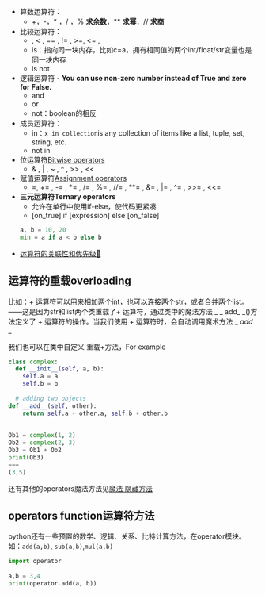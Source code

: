- 算数运算符：
	- +，-，* ，/ ，% **求余数**，** **求幂**，// **求商**
- 比较运算符：
	- , < , == , != , >=, <= , 
	- is：指向同一块内存，比如c=a，拥有相同值的两个int/float/str变量也是同一块内存
	- is not
- 逻辑运算符 
		- **You can use non-zero number instead of True and zero for False.**
	- and
	- or
	- not：boolean的相反
- 成员运算符：
	- in：`x in collection`is any collection of items like a list, tuple, set, string, etc.
	- not in
- 位运算符[Bitwise operators](https://www.geeksforgeeks.org/python-bitwise-operators/)
	- & , | , ~ , ^ , >> , <<
- 赋值运算符[Assignment operators](https://www.geeksforgeeks.org/assignment-operators-in-python/)
	- =, += , -= , *= , /= , %= , //= , **= , &= , |= , ^= , >>= , <<=
- **三元运算符Ternary operators**
	- 允许在单行中使用if-else，使代码更紧凑
	- [on_true] if [expression] else [on_false]
	```python
	a, b = 10, 20
	min = a if a < b else b
	```
- [运算符的关联性和优先级🔗](https://www.geeksforgeeks.org/python-operators/)

## 运算符的重载overloading
比如：+ 运算符可以用来相加两个int，也可以连接两个str，或者合并两个list。——这是因为str和list两个类重载了+ 运算符，通过类中的魔法方法 _ _ add_ _()方法定义了 + 运算符的操作。当我们使用 + 运算符时，会自动调用魔术方法 _ _add_ _

我们也可以在类中自定义 重载+方法，For example
```python
class complex:  
  def __init__(self, a, b):  
    self.a = a  
    self.b = b  
  
  # adding two objects   
def __add__(self, other):  
    return self.a + other.a, self.b + other.b  
  
  
Ob1 = complex(1, 2)  
Ob2 = complex(2, 3)  
Ob3 = Ob1 + Ob2  
print(Ob3)
===
(3,5)
```

还有其他的operators魔法方法见[魔法 隐藏方法](魔法%20隐藏方法.md)

## operators function运算符方法
python还有一些预置的数学、逻辑、关系、比特计算方法，在operator模块。如：`add(a,b)`, `sub(a,b)`,`mul(a,b)`
```python
import operator  
  
a,b = 3,4  
print(operator.add(a, b))
```


